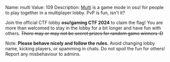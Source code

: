 Name: multi
Value: 109
Description: [Multi](https://osu.ppy.sh/wiki/en/Client/Interface/Multiplayer) is a game mode in osu! for people to play together in a multiplayer lobby. PvP is fun, isn't it?

Join the official CTF lobby **osu!gaming CTF 2024** to claim the flag! You are more than welcomed to stay in the lobby for a bit longer and have fun with others. ~~There may or may not be secret prizes for random game winners :D~~

Note: **Please behave nicely and follow the rules.** Avoid changing lobby name, kicking players, or spamming in chats. Do not spoil the fun for others! Report any misbehaviour to admins.
